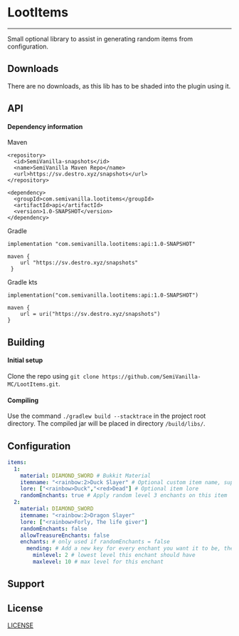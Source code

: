 # LootItems

___
Small optional library to assist in generating random items from configuration.

## **Downloads**
There are no downloads, as this lib has to be shaded into the plugin using it.

## **API**

#### Dependency information

Maven
```
<repository>
  <id>SemiVanilla-snapshots</id>
  <name>SemiVanilla Maven Repo</name>
  <url>https://sv.destro.xyz/snapshots</url>
</repository>

<dependency>
  <groupId>com.semivanilla.lootitems</groupId>
  <artifactId>api</artifactId>
  <version>1.0-SNAPSHOT</version>
</dependency>
```

Gradle
```
implementation "com.semivanilla.lootitems:api:1.0-SNAPSHOT"

maven {
    url "https://sv.destro.xyz/snapshots"
 }
```

Gradle kts
```
implementation("com.semivanilla.lootitems:api:1.0-SNAPSHOT")

maven {
    url = uri("https://sv.destro.xyz/snapshots")
}
```

## **Building**

#### Initial setup
Clone the repo using `git clone https://github.com/SemiVanilla-MC/LootItems.git`.

#### Compiling
Use the command `./gradlew build --stacktrace` in the project root directory.
The compiled jar will be placed in directory `/build/libs/`.

## **Configuration**

```yaml
items:
  1: 
    material: DIAMOND_SWORD # Bukkit Material
    itemname: "<rainbow:2>Duck Slayer" # Optional custom item name, supports minimessage
    lore: ["<rainbow>Duck","<red>Dead"] # Optional item lore
    randomEnchants: true # Apply random level 3 enchants on this item
  2:
    material: DIAMOND_SWORD
    itemname: "<rainbow:2>Dragon Slayer"
    lore: ["<rainbow>Forly, The life giver"]
    randomEnchants: false
    allowTreasureEnchants: false
    enchants: # only used if randomEnchants = false
      mending: # Add a new key for every enchant you want it to be, these enchants follow vanilla limits and will be limited to that if the max level is higher
        minlevel: 2 # lowest level this enchant should have
        maxlevel: 10 # max level for this enchant
```

## **Support**

## **License**
[LICENSE](LICENSE)
